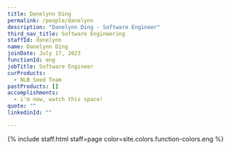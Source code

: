 ```yaml
---
title: Danelynn Ding
permalink: /people/danelynn
description: "Danelynn Ding - Software Engineer"
third_nav_title: Software Engineering
staffId: danelynn
name: Danelynn Ding
joinDate: July 17, 2023
functionId: eng
jobTitle: Software Engineer
curProducts:
  - NLB Seed Team
pastProducts: []
accomplishments:
  - i'm new, watch this space!
quote: ""
linkedinId: ""

---
```


{% include staff.html staff=page color=site.colors.function-colors.eng %}
